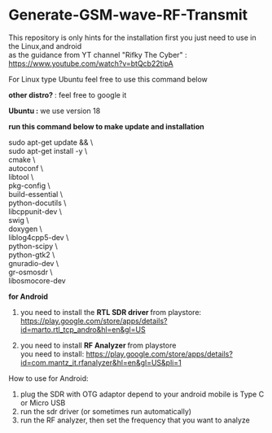# Generate-GSM-wave-RF-Transmit
This repository is only hints for the installation
first you just need to use in the Linux,and android <br>
as the guidance from YT channel "Rifky The Cyber" : https://www.youtube.com/watch?v=btQcb22tipA <br>


For Linux type Ubuntu feel free to use this command below <br>

<b> other distro? </b> : feel free to google it <br>

<b> Ubuntu  :</b> 
we use version 18

<b>run this command below to make update and installation</b>

sudo apt-get update && \\ <br>
sudo apt-get install -y \\ <br>
    cmake \\ <br>
    autoconf \\ <br>
    libtool \\ <br>
    pkg-config \\ <br>
    build-essential \\ <br>
    python-docutils \\ <br>
    libcppunit-dev \\ <br>
    swig \\ <br>
    doxygen \\ <br>
    liblog4cpp5-dev \\ <br>
    python-scipy \\ <br>
    python-gtk2 \\ <br>
    gnuradio-dev \\ <br>
    gr-osmosdr \\ <br>
    libosmocore-dev


<b> for Android </b>

1. you need to install the <b> RTL SDR driver </b> from playstore: <br>
https://play.google.com/store/apps/details?id=marto.rtl_tcp_andro&hl=en&gl=US

2. you need to install <b> RF Analyzer </b> from playstore <br>
you need to install: https://play.google.com/store/apps/details?id=com.mantz_it.rfanalyzer&hl=en&gl=US&pli=1

How to use for Android: <br>
1. plug the SDR with OTG adaptor depend to your android mobile is Type C or Micro USB <br>
2. run the sdr driver (or sometimes run automatically)
3. run the RF analyzer, then set the frequency that you want to analyze


